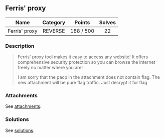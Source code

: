 ## Ferris' proxy

|  Name  |  Category  |  Points  |  Solves  |
| :----: | :----: | :----: | :----: |
|  Ferris' proxy  |  REVERSE  |  188 / 500  |  22  |

### Description
> Ferris' proxy tool makes it easy to access any website! It offers comprehensive security protection so you can browse the internet freely no matter where you are!
> 
> I am sorry that the pacp in the attachment does not contain flag. The new attachment will be pure flag traffic. Just decrypt it for flag

### Attachments
See [attachments](https://github.com/roadicing/ctf-writeups/tree/main/2023/realworldctf/ferris-proxy/attachments).

### Solutions
See [solutions](https://github.com/roadicing/ctf-writeups/tree/main/2023/realworldctf/ferris-proxy/solutions).